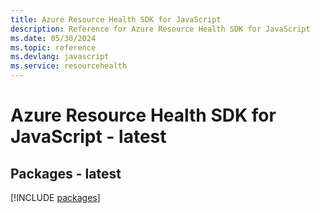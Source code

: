 ```yaml
---
title: Azure Resource Health SDK for JavaScript
description: Reference for Azure Resource Health SDK for JavaScript
ms.date: 05/30/2024
ms.topic: reference
ms.devlang: javascript
ms.service: resourcehealth
---
```

# Azure Resource Health SDK for JavaScript - latest
## Packages - latest
[!INCLUDE [packages](resource-health-index.md)]